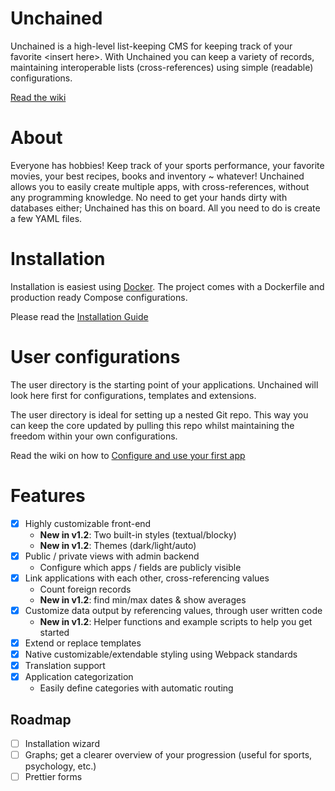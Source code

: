 Unchained
====

Unchained is a high-level list-keeping CMS for keeping track of your favorite \<insert here\>. With Unchained you can keep a variety of records, maintaining interoperable lists (cross-references) using simple (readable) configurations.
 
[Read the wiki](https://github.com/vpmv/unchained/wiki)

# About
Everyone has hobbies! Keep track of your sports performance, your favorite movies, your best recipes, books and inventory ~ whatever! Unchained allows you to easily create multiple apps, with cross-references, without any programming knowledge. 
No need to get your hands dirty with databases either; Unchained has this on board. All you need to do is create a few YAML files.

# Installation

Installation is easiest using [Docker](https://docs.docker.com). The project comes with a Dockerfile and production ready Compose configurations.

Please read the [Installation Guide](https://github.com/vpmv/unchained/wiki/installation)


# User configurations
The user directory is the starting point of your applications. Unchained will look here first for configurations, templates and extensions.

The user directory is ideal for setting up a nested Git repo. This way you can keep the core updated by pulling this repo whilst maintaining the freedom within your own configurations.

Read the wiki on how to [Configure and use your first app](https://github.com/vpmv/unchained/wiki/applications)

# Features
 * [x]  Highly customizable front-end
     * **New in v1.2**: Two built-in styles (textual/blocky)
     * **New in v1.2**: Themes (dark/light/auto)
 * [x]  Public / private views with admin backend
     * Configure which apps / fields are publicly visible
 * [x]  Link applications with each other, cross-referencing values<br>
     * Count foreign records
     * **New in v1.2**: find min/max dates & show averages
 * [x]  Customize data output by referencing values, through user written code
     * **New in v1.2**: Helper functions and example scripts to help you get started 
 * [x]  Extend or replace templates
 * [x]  Native customizable/extendable styling using Webpack standards 
 * [x]  Translation support
 * [x]  Application categorization
     * Easily define categories with automatic routing 
 
 ## Roadmap

 * [ ]  Installation wizard
 * [ ]  Graphs; get a clearer overview of your progression (useful for sports, psychology, etc.)
 * [ ]  Prettier forms
